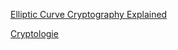 [Elliptic Curve Cryptography Explained](https://fangpenlin.com/posts/2019/10/07/elliptic-curve-cryptography-explained/)

[Cryptologie](https://www.cryptologie.net/)
